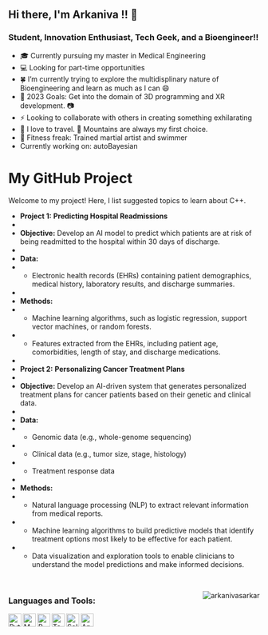 ## Hi there, I'm Arkaniva !!  👋

### Student, Innovation Enthusiast, Tech Geek, and a Bioengineer!!


- 🎓 Currently pursuing my master in Medical Engineering
- 💻 Looking for part-time opportunities
- 🍀 I’m currently trying to explore the multidisplinary nature of Bioengineering and learn as much as I can 😄
- 🥅 2023 Goals: Get into the domain of 3D programming and XR development. 📷
- ⚡ Looking to collaborate with others in creating something exhilarating
- 🚆 I love to travel. 🗻 Mountains are always my first choice.
- 💪 Fitness freak: Trained martial artist and swimmer
- Currently working on: autoBayesian


# My GitHub Project

Welcome to my project! Here, I list suggested topics to learn about C++.

<!--C++_TOPICS-->
- **Project 1:** **Predicting Hospital Readmissions**
- 
- **Objective:** Develop an AI model to predict which patients are at risk of being readmitted to the hospital within 30 days of discharge.
- 
- **Data:**
- * Electronic health records (EHRs) containing patient demographics, medical history, laboratory results, and discharge summaries.
- 
- **Methods:**
- * Machine learning algorithms, such as logistic regression, support vector machines, or random forests.
- * Features extracted from the EHRs, including patient age, comorbidities, length of stay, and discharge medications.
- 
- **Project 2:** **Personalizing Cancer Treatment Plans**
- 
- **Objective:** Develop an AI-driven system that generates personalized treatment plans for cancer patients based on their genetic and clinical data.
- 
- **Data:**
- * Genomic data (e.g., whole-genome sequencing)
- * Clinical data (e.g., tumor size, stage, histology)
- * Treatment response data
- 
- **Methods:**
- * Natural language processing (NLP) to extract relevant information from medical reports.
- * Machine learning algorithms to build predictive models that identify treatment options most likely to be effective for each patient.
- * Data visualization and exploration tools to enable clinicians to understand the model predictions and make informed decisions.
<!--END_C++_TOPICS-->




<br />
<p><img align="right" src="https://github-readme-stats.vercel.app/api/top-langs?username=arkanivasarkar&show_icons=true&locale=en&layout=compact" alt="arkanivasarkar" /></p>

### Languages and Tools:

<img align="left" alt="Python" width="26px" src="https://upload.wikimedia.org/wikipedia/commons/thumb/c/c3/Python-logo-notext.svg/2048px-Python-logo-notext.svg.png" />
<img align="left" alt="MATLAB" width="26px" src="https://upload.wikimedia.org/wikipedia/commons/thumb/2/21/Matlab_Logo.png/668px-Matlab_Logo.png" />
<img align="left" alt="R" width="26px" src="https://upload.wikimedia.org/wikipedia/commons/thumb/1/1b/R_logo.svg/2560px-R_logo.svg.png" />
<img align="left" alt="Tensorflow" width="26px" src="https://upload.wikimedia.org/wikipedia/commons/thumb/2/2d/Tensorflow_logo.svg/1200px-Tensorflow_logo.svg.png" />
<img align="left" alt="Solidworks" width="26px" src="https://www.logolynx.com/images/logolynx/82/821849d7a753b2b23d57a66754f65091.png" />
<img align="left" alt="Ansys" width="26px" src="https://upload.wikimedia.org/wikipedia/commons/0/0b/Ansys_logo.jpg" />
